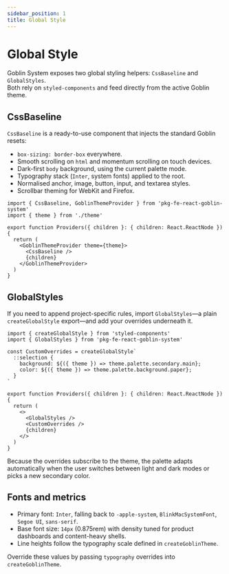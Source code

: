 ```yaml
---
sidebar_position: 1
title: Global Style
---
```


# Global Style

Goblin System exposes two global styling helpers: `CssBaseline` and `GlobalStyles`.  
Both rely on `styled-components` and feed directly from the active Goblin theme.

## CssBaseline

`CssBaseline` is a ready-to-use component that injects the standard Goblin resets:

- `box-sizing: border-box` everywhere.
- Smooth scrolling on `html` and momentum scrolling on touch devices.
- Dark-first `body` background, using the current palette mode.
- Typography stack (`Inter`, system fonts) applied to the root.
- Normalised anchor, image, button, input, and textarea styles.
- Scrollbar theming for WebKit and Firefox.

```tsx
import { CssBaseline, GoblinThemeProvider } from 'pkg-fe-react-goblin-system'
import { theme } from './theme'

export function Providers({ children }: { children: React.ReactNode }) {
  return (
    <GoblinThemeProvider theme={theme}>
      <CssBaseline />
      {children}
    </GoblinThemeProvider>
  )
}
```

## GlobalStyles

If you need to append project-specific rules, import `GlobalStyles`—a plain `createGlobalStyle` export—and add your overrides underneath it.

```tsx
import { createGlobalStyle } from 'styled-components'
import { GlobalStyles } from 'pkg-fe-react-goblin-system'

const CustomOverrides = createGlobalStyle`
  ::selection {
    background: ${({ theme }) => theme.palette.secondary.main};
    color: ${({ theme }) => theme.palette.background.paper};
  }
`

export function Providers({ children }: { children: React.ReactNode }) {
  return (
    <>
      <GlobalStyles />
      <CustomOverrides />
      {children}
    </>
  )
}
```

Because the overrides subscribe to the theme, the palette adapts automatically when the user switches between light and dark modes or picks a new secondary color.

## Fonts and metrics

- Primary font: `Inter`, falling back to `-apple-system`, `BlinkMacSystemFont`, `Segoe UI`, `sans-serif`.
- Base font size: `14px` (0.875rem) with density tuned for product dashboards and content-heavy shells.
- Line heights follow the typography scale defined in `createGoblinTheme`.

Override these values by passing `typography` overrides into `createGoblinTheme`.
